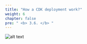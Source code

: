 ```yaml
---
title: "How a CDK deployment work?"
weight: 6
chapter: false
pre: " <b> 3.6. </b> "
---
```


![alt text](/images/workshop-4/how-a-cdk-deployment-works.png)
